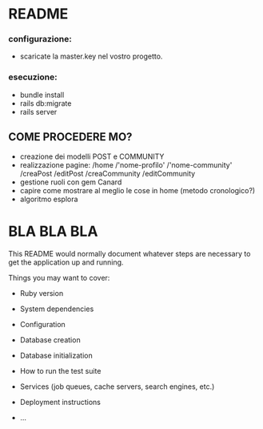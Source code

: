 # README

### configurazione:

* scaricate la master.key nel vostro progetto.

### esecuzione:

* bundle install
* rails db:migrate 
* rails server

## COME PROCEDERE MO?
* creazione dei modelli POST e COMMUNITY
* realizzazione pagine: /home /'nome-profilo' /'nome-community' /creaPost /editPost /creaCommunity /editCommunity
* gestione ruoli con gem Canard
* capire come mostrare al meglio le cose in home (metodo cronologico?)
* algoritmo esplora 





# BLA BLA BLA
This README would normally document whatever steps are necessary to get the
application up and running.

Things you may want to cover:

* Ruby version

* System dependencies

* Configuration

* Database creation

* Database initialization

* How to run the test suite

* Services (job queues, cache servers, search engines, etc.)

* Deployment instructions

* ...
